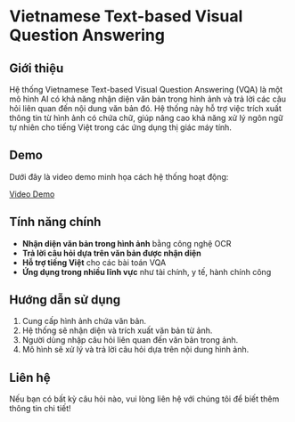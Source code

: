 # Vietnamese Text-based Visual Question Answering

## Giới thiệu
Hệ thống Vietnamese Text-based Visual Question Answering (VQA) là một mô hình AI có khả năng nhận diện văn bản trong hình ảnh và trả lời các câu hỏi liên quan đến nội dung văn bản đó. Hệ thống này hỗ trợ việc trích xuất thông tin từ hình ảnh có chứa chữ, giúp nâng cao khả năng xử lý ngôn ngữ tự nhiên cho tiếng Việt trong các ứng dụng thị giác máy tính.

## Demo
Dưới đây là video demo minh họa cách hệ thống hoạt động:

[Video Demo](https://www.youtube.com/watch?v=l-m_hBVDccM)


## Tính năng chính
- **Nhận diện văn bản trong hình ảnh** bằng công nghệ OCR
- **Trả lời câu hỏi dựa trên văn bản được nhận diện**
- **Hỗ trợ tiếng Việt** cho các bài toán VQA
- **Ứng dụng trong nhiều lĩnh vực** như tài chính, y tế, hành chính công

## Hướng dẫn sử dụng
1. Cung cấp hình ảnh chứa văn bản.
2. Hệ thống sẽ nhận diện và trích xuất văn bản từ ảnh.
3. Người dùng nhập câu hỏi liên quan đến văn bản trong ảnh.
4. Mô hình sẽ xử lý và trả lời câu hỏi dựa trên nội dung hình ảnh.

## Liên hệ
Nếu bạn có bất kỳ câu hỏi nào, vui lòng liên hệ với chúng tôi để biết thêm thông tin chi tiết!

